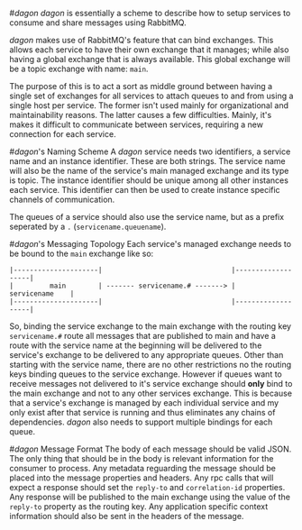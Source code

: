 #_dagon_
_dagon_ is essentially a scheme to describe how to setup services to consume and share messages using RabbitMQ.

_dagon_ makes use of RabbitMQ's feature that can bind exchanges.  This allows each service to have their own exchange
that it manages; while also having a global exchange that is always available. This global exchange will be a topic
exchange with name: ```main```.

The purpose of this is to act a sort as middle ground between having a single set of
exchanges for all services to attach queues to and from using a single host per service. The former isn't used mainly
for organizational and maintainability reasons.  The latter causes a few difficulties. Mainly, it's makes it difficult
to communicate between services, requiring a new connection for each service.

#_dagon_'s Naming Scheme
A _dagon_ service needs two identifiers, a service name and an instance identifier. These are both strings. The service
name will also be the name of the service's main managed exchange and its type is topic. The instance identifier should
be unique among all other instances each service.  This identifier can then be used to create instance specific channels
of communication.

The queues of a service should also use the service name, but as a prefix seperated by a ```.```
(```servicename.queuename```).

#_dagon_'s Messaging Topology
Each service's managed exchange needs to be bound to the ```main``` exchange like so:
```
|---------------------|                                |-------------------|
|         main        | ------- servicename.# -------> |    servicename    |
|---------------------|                                |-------------------|
```
So, binding the service exchange to the main exchange with the routing key ```servicename.#``` route all messages that
are published to main and have a route with the service name at the beginning will be delivered to the service's
exchange to be delivered to any appropriate queues.  Other than starting with the service name, there are no other
restrictions no the routing keys binding queues to the service exchange.  However if queues want to receive messages not
delivered to it's service exchange should **only** bind to the main exchange and not to any other services exchange.
This is because that a service's exchange is managed by each individual service and my only exist after that service is
running and thus eliminates any chains of dependencies.  _dagon_ also needs to support multiple bindings for each queue.

#_dagon_ Message Format
The body of each message should be valid JSON.  The only thing that should be in the body is relevant information for
the consumer to process.  Any metadata reguarding the message should be placed into the message properties and headers.
Any rpc calls that will expect a response should set the ```reply-to``` and  ```correlation-id``` properties.  Any
response will be published to the main exchange using the value of the ```reply-to``` property as the routing key.  Any
application specific context information should also be sent in the headers of the message.